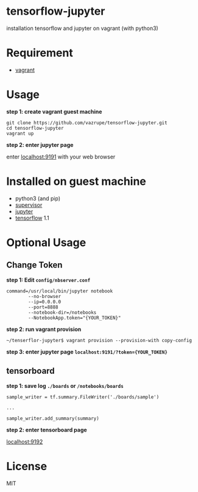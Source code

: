 # tensorflow-jupyter
installation tensorflow and jupyter on vagrant (with python3)


# Requirement
- [vagrant](https://www.vagrantup.com/)


# Usage
__step 1: create vagrant guest machine__

    git clone https://github.com/vazrupe/tensorflow-jupyter.git
    cd tensorflow-jupyter
    vagrant up

__step 2: enter jupyter page__

enter [localhost:9191](http://localhost:9191/) with your web browser


# Installed on guest machine
- python3 (and pip)
- [supervisor](http://supervisord.org/)
- [jupyter](http://jupyter.org/)
- [tensorflow](https://www.tensorflow.org/) 1.1


# Optional Usage

## Change Token
__step 1: Edit `config/nbserver.conf`__

```
command=/usr/local/bin/jupyter notebook
        --no-browser
        --ip=0.0.0.0
        --port=8888
        --notebook-dir=/notebooks
        --NotebookApp.token="{YOUR_TOKEN}"
```

__step 2: run vagrant provision__

```
~/tenserflor-jupyter$ vagrant provision --provision-with copy-config
``` 

__step 3: enter jupyter page `localhost:9191/?token={YOUR_TOKEN}`__


## tensorboard

__step 1: save log `./boards` or `/notebooks/boards`__

```
sample_writer = tf.summary.FileWriter('./boards/sample')

...

sample_writer.add_summary(summary)
```

__step 2: enter tensorboard page__

[localhost:9192](http://localhost:9192/)


# License
MIT
